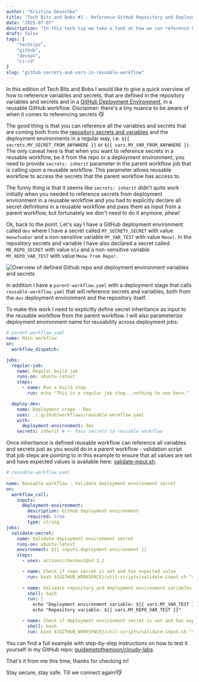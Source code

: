 ```yaml
---
author: "Kristina Devochko"
title: "Tech Bits and Bobs #1 - Reference GitHub Repository and Deployment Environment Secrets and Variables in Reusable Workflows"
date: "2025-07-07"
description: "In this tech tip we take a look at how we can reference GitHub Deployment Environment and regular Repository Secrets and variables in a reusable workflow."
draft: false
tags: [
    "techtips",
    "github",
    "devops",
    "ci-cd"
]
slug: "github-secrets-and-vars-in-reusable-workflow"
---
```


In this edition of Tech Bits and Bobs I would like to give a quick overview of how to reference variables and secrets, that are defined in the repository variables and secrets and in a [GitHub Deployment Environment](https://docs.github.com/en/actions/how-tos/managing-workflow-runs-and-deployments/managing-deployments/managing-environments-for-deployment), in a reusable GitHub workflow. Disclaimer: there's a tiny nuance to be aware of when it comes to referencing secrets 😼

The good thing is that you can reference all the variables and secrets that are coming both from the [repository secrets and variables](https://docs.github.com/en/actions/how-tos/security-for-github-actions/security-guides/using-secrets-in-github-actions) and the deployment environments in a regular way, i.e. `${{ secrets.MY_SECRET_FROM_ANYWHERE }}` or `${{ vars.MY_VAR_FROM_ANYWHERE }}`. The only caveat here is that when you want to reference secrets in a reusable workflow, be it from the repo or a deployment environment, you need to provide `secrets: inherit` parameter in the parent workflow job that is calling upon a reusable workflow. This parameter allows reusable workflow to access the secrets that the parent workflow has access to.

The funny thing is that it seems like `secrets: inherit` didn't quite work initially when you needed to reference secrets from deployment environment in a reusable workflow and you had to explicitly declare all secret definitions in a reusable workflow and pass them as input from a parent workflow, but fortunately we don't need to do it anymore, phew!

Ok, back to the point. Let's say I have a GitHub deployment environment called `dev` where I have a secret called `MY_SECRETY_SECRET` with value `meowfoobar` and a non-sensitive variable `MY_VAR_TEST` with value `Meow!`. In the repository secrets and variable I have also declared a secret called `ME_REPO_SECRET` with value `bla` and a non-sensitive variable `MY_REPO_VAR_TEST` with value `Meow from Repo!`.

![Overview of defined Github repo and deployment environment variables and secrets](../../images/github/github_secrets_and_variables.webp)

In addition I have a `parent-workflow.yaml` with a deployment stage that calls `reusable-workflow.yaml` that will reference secrets and variables, both from the `dev` deployment environment and the repository itself.

To make this work I need to explicitly define secret inheritance as input to the reusable workflow from the parent workflow. I will also parameterize deployment environment name for reusability across deployment jobs:

``` yaml
# parent-workflow.yaml
name: Main workflow
on:
  workflow_dispatch:

jobs:
  regular-job:
    name: Regular build job
    runs-on: ubuntu-latest
    steps:
      - name: Run a build step
        run: echo "This is a regular job step...nothing to see here."

  deploy-dev:
    name: Deployment stage - Dev
    uses: ./.github/workflows/reusable-workflow.yaml
    with:
      deployment-environment: dev
    secrets: inherit # <- Pass secrets to reusable workflow
```

Once inheritance is defined reusable workflow can reference all variables and secrets just as you would do in a parent workflow - validation script that job steps are pointing to in this example to ensure that all values are set and have expected values is available here: [validate-input.sh](https://github.com/guidemetothemoon/cloudy-labs/blob/main/util-scripts/validate-input.sh).

``` yaml
# reusable-workflow.yaml
---
name: Reusable workflow - Validate deployment environment secret
on:
  workflow_call:
    inputs:
      deployment-environment:
        description: GitHub deployment environment
        required: true
        type: string
jobs:
  validate-secret:
    name: Validate deployment environment secret
    runs-on: ubuntu-latest
    environment: ${{ inputs.deployment-environment }}
    steps:
      - uses: actions/checkout@v4.2.2

      - name: Check if repo secret is set and has expected value
        run: bash ${GITHUB_WORKSPACE}/util-scripts/validate-input.sh "${{ secrets.MY_REPO_SECRET }}" "bla"
      
      - name: Validate repository and deployment environment variables
        shell: bash
        run: |
          echo "Deployment environment variable: ${{ vars.MY_VAR_TEST }}"
          echo "Repository variable: ${{ vars.MY_REPO_VAR_TEST }}"

      - name: Check if deployment environment secret is set and has expected value
        shell: bash
        run: bash ${GITHUB_WORKSPACE}/util-scripts/validate-input.sh "${{ secrets.MY_SECRETY_SECRET }}" "meowfoobar"
```

You can find a full example with step-by-step instructions on how to test it yourself in my GitHub repo: [guidemetothemoon/cloudy-labs](https://github.com/guidemetothemoon/cloudy-labs/tree/main/github-workflows/secrets-and-vars-in-reusable-workflow).

That's it from me this time, thanks for checking in!

Stay secure, stay safe.
Till we connect again!😼
